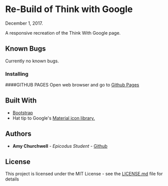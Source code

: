 # Re-Build of Think with Google
December 1, 2017.

A responsive recreation of the Think With Google page.

## Known Bugs

Currently no known bugs.

### Installing

####GITHUB PAGES
Open web browser and go to [Github Pages](https://amychurchwell.github.io/google/index.html)

## Built With

* [Bootstrap](http://www.getbootstrap.com)
* Hat tip to Google's [Material icon library.](http://material.io/icons/)

## Authors

* **Amy Churchwell** - *Epicodus Student* - [Github](https://github.com/amychurchwell/)

## License

This project is licensed under the MIT License - see the [LICENSE.md](LICENSE.md) file for details
